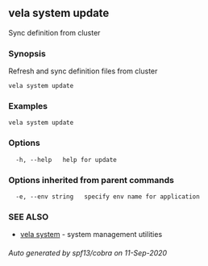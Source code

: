## vela system update

Sync definition from cluster

### Synopsis

Refresh and sync definition files from cluster

```
vela system update
```

### Examples

```
vela system update
```

### Options

```
  -h, --help   help for update
```

### Options inherited from parent commands

```
  -e, --env string   specify env name for application
```

### SEE ALSO

* [vela system](vela_system.md)	 - system management utilities

###### Auto generated by spf13/cobra on 11-Sep-2020
